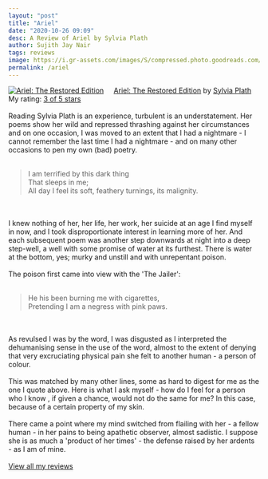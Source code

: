 ```yaml
---
layout: "post"
title: "Ariel"
date: "2020-10-26 09:09"
desc: A Review of Ariel by Sylvia Plath
author: Sujith Jay Nair
tags: reviews
image: https://i.gr-assets.com/images/S/compressed.photo.goodreads.com/books/1410138956l/11625.jpg
permalink: /ariel
---
```

<a href="https://www.goodreads.com/book/show/11625.Ariel" style="float: left; padding-right: 20px"><img border="0" alt="Ariel: The Restored Edition" src="https://i.gr-assets.com/images/S/compressed.photo.goodreads.com/books/1410138956l/11625._SX98_.jpg" /></a><a href="https://www.goodreads.com/book/show/11625.Ariel">Ariel: The Restored Edition</a> by <a href="https://www.goodreads.com/author/show/4379.Sylvia_Plath">Sylvia Plath</a><br/>
My rating: <a href="https://www.goodreads.com/review/show/3582705616">3 of 5 stars</a><br /><br />
Reading Sylvia Plath is an experience, turbulent is an understatement. Her poems show her wild and repressed thrashing against her circumstances and on one occasion, I was moved to an extent that I had a nightmare - I cannot remember the last time I had a nightmare - and on many other occasions to pen my own (bad) poetry.<br /><br /><blockquote> I am terrified by this dark thing <br />That sleeps in me;<br />All day I feel its soft, feathery turnings, its malignity.</blockquote><br /><br />I knew nothing of her, her life, her work, her suicide at an age I find myself in now, and I took disproportionate interest in learning more of her. And each subsequent poem was another step downwards at night into a deep step-well, a well with some promise of water at its furthest. There is water at the bottom, yes; murky and unstill and with unrepentant poison.<br /><br />The poison first came into view with the 'The Jailer':<br /><br /><blockquote> He his been burning me with cigarettes,<br />Pretending I am a negress with pink paws. </blockquote><br /><br />As revulsed I was by the word, I was disgusted as I interpreted the dehumanising sense in the use of the word, almost to the extent of denying that very excruciating physical pain she felt to another human - a person of colour.<br /><br />This was matched by many other lines, some as hard to digest for me as the one I quote above. Here is what I ask myself - how do I feel for a person who I know , if given a chance, would not do the same for me? In this case, because of a certain property of my skin.<br /><br />There came a point where my mind switched from flailing with her - a fellow human - in her pains to being apathetic observer, almost sadistic. I suppose she is as much a 'product of her times' - the defense raised by her ardents - as I am of mine.
<br/><br/>
<a href="https://www.goodreads.com/review/list/12260093-sujith">View all my reviews</a>
